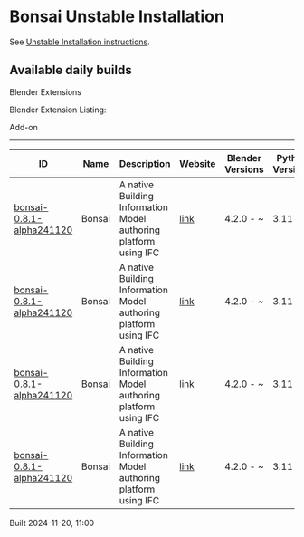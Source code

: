 # Bonsai Unstable Installation

See [Unstable Installation instructions](https://docs.bonsaibim.org/guides/development/installation.html#unstable-installation).

## Available daily builds




Blender Extensions


Blender Extension Listing:


Add\-on




---




| ID | Name | Description | Website | Blender Versions | Python Versions | Platforms | Size |
| --- | --- | --- | --- | --- | --- | --- | --- |
| [bonsai\-0\.8\.1\-alpha241120](https://github.com/IfcOpenShell/IfcOpenShell/releases/download/bonsai-0.8.1-alpha2411201056/bonsai_py311-0.8.1-alpha241120-windows-x64.zip?repository=https://raw.githubusercontent.com/IfcOpenShell/bonsai_unstable_repo/main/index.json&blender_version_min=4.2.0&platforms=windows-x64&python_versions=3.11) | Bonsai | A native Building Information Model authoring platform using IFC | [link](https://bonsaibim.org/) | 4\.2\.0 \- \~ | 3\.11 | windows\-x64 | 80\.6MB |
| [bonsai\-0\.8\.1\-alpha241120](https://github.com/IfcOpenShell/IfcOpenShell/releases/download/bonsai-0.8.1-alpha2411201056/bonsai_py311-0.8.1-alpha241120-macos-arm64.zip?repository=https://raw.githubusercontent.com/IfcOpenShell/bonsai_unstable_repo/main/index.json&blender_version_min=4.2.0&platforms=macos-arm64&python_versions=3.11) | Bonsai | A native Building Information Model authoring platform using IFC | [link](https://bonsaibim.org/) | 4\.2\.0 \- \~ | 3\.11 | macos\-arm64 | 101\.6MB |
| [bonsai\-0\.8\.1\-alpha241120](https://github.com/IfcOpenShell/IfcOpenShell/releases/download/bonsai-0.8.1-alpha2411201056/bonsai_py311-0.8.1-alpha241120-linux-x64.zip?repository=https://raw.githubusercontent.com/IfcOpenShell/bonsai_unstable_repo/main/index.json&blender_version_min=4.2.0&platforms=linux-x64&python_versions=3.11) | Bonsai | A native Building Information Model authoring platform using IFC | [link](https://bonsaibim.org/) | 4\.2\.0 \- \~ | 3\.11 | linux\-x64 | 108\.2MB |
| [bonsai\-0\.8\.1\-alpha241120](https://github.com/IfcOpenShell/IfcOpenShell/releases/download/bonsai-0.8.1-alpha2411201056/bonsai_py311-0.8.1-alpha241120-macos-x64.zip?repository=https://raw.githubusercontent.com/IfcOpenShell/bonsai_unstable_repo/main/index.json&blender_version_min=4.2.0&platforms=macos-x64&python_versions=3.11) | Bonsai | A native Building Information Model authoring platform using IFC | [link](https://bonsaibim.org/) | 4\.2\.0 \- \~ | 3\.11 | macos\-x64 | 101\.0MB |


Built 2024\-11\-20, 11:00




